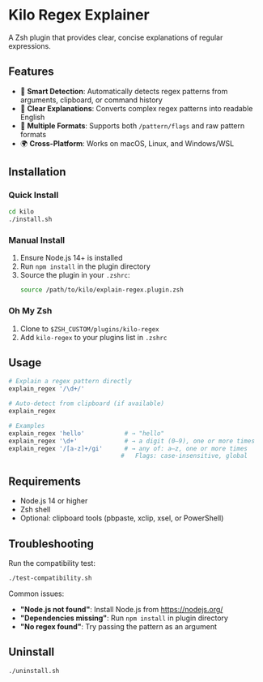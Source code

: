 # Kilo Regex Explainer

A Zsh plugin that provides clear, concise explanations of regular expressions.

## Features

- 🎯 **Smart Detection**: Automatically detects regex patterns from arguments, clipboard, or command history
- 📝 **Clear Explanations**: Converts complex regex patterns into readable English
- 🔧 **Multiple Formats**: Supports both `/pattern/flags` and raw pattern formats
- 🌍 **Cross-Platform**: Works on macOS, Linux, and Windows/WSL

## Installation

### Quick Install
```bash
cd kilo
./install.sh
```

### Manual Install
1. Ensure Node.js 14+ is installed
2. Run `npm install` in the plugin directory
3. Source the plugin in your `.zshrc`:
   ```bash
   source /path/to/kilo/explain-regex.plugin.zsh
   ```

### Oh My Zsh
1. Clone to `$ZSH_CUSTOM/plugins/kilo-regex`
2. Add `kilo-regex` to your plugins list in `.zshrc`

## Usage

```bash
# Explain a regex pattern directly
explain_regex '/\d+/'

# Auto-detect from clipboard (if available)
explain_regex

# Examples
explain_regex 'hello'           # → "hello"
explain_regex '\d+'             # → a digit (0–9), one or more times
explain_regex '/[a-z]+/gi'      # → any of: a–z, one or more times
                               #   Flags: case-insensitive, global
```

## Requirements

- Node.js 14 or higher
- Zsh shell
- Optional: clipboard tools (pbpaste, xclip, xsel, or PowerShell)

## Troubleshooting

Run the compatibility test:
```bash
./test-compatibility.sh
```

Common issues:
- **"Node.js not found"**: Install Node.js from https://nodejs.org/
- **"Dependencies missing"**: Run `npm install` in plugin directory
- **"No regex found"**: Try passing the pattern as an argument

## Uninstall

```bash
./uninstall.sh